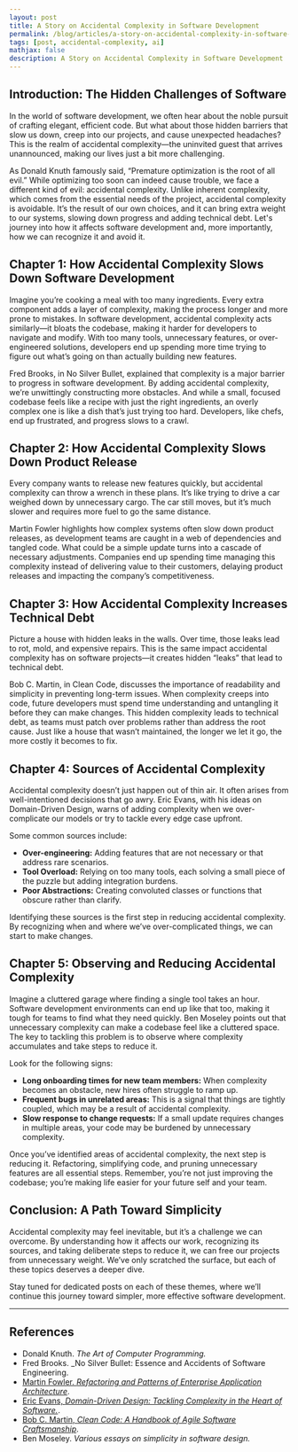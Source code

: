 ```yaml
---
layout: post
title: A Story on Accidental Complexity in Software Development
permalink: /blog/articles/a-story-on-accidental-complexity-in-software-development/
tags: [post, accidental-complexity, ai]
mathjax: false
description: A Story on Accidental Complexity in Software Development
---
```


## Introduction: The Hidden Challenges of Software

In the world of software development, we often hear about the noble pursuit of crafting elegant, efficient code. But what about those hidden barriers that slow us down, creep into our projects, and cause unexpected headaches? This is the realm of accidental complexity—the uninvited guest that arrives unannounced, making our lives just a bit more challenging.

As Donald Knuth famously said, “Premature optimization is the root of all evil.” While optimizing too soon can indeed cause trouble, we face a different kind of evil: accidental complexity. Unlike inherent complexity, which comes from the essential needs of the project, accidental complexity is avoidable. It’s the result of our own choices, and it can bring extra weight to our systems, slowing down progress and adding technical debt. Let's journey into how it affects software development and, more importantly, how we can recognize it and avoid it.

## Chapter 1: How Accidental Complexity Slows Down Software Development

Imagine you’re cooking a meal with too many ingredients. Every extra component adds a layer of complexity, making the process longer and more prone to mistakes. In software development, accidental complexity acts similarly—it bloats the codebase, making it harder for developers to navigate and modify. With too many tools, unnecessary features, or over-engineered solutions, developers end up spending more time trying to figure out what’s going on than actually building new features.

Fred Brooks, in No Silver Bullet, explained that complexity is a major barrier to progress in software development. By adding accidental complexity, we’re unwittingly constructing more obstacles. And while a small, focused codebase feels like a recipe with just the right ingredients, an overly complex one is like a dish that’s just trying too hard. Developers, like chefs, end up frustrated, and progress slows to a crawl.

## Chapter 2: How Accidental Complexity Slows Down Product Release

Every company wants to release new features quickly, but accidental complexity can throw a wrench in these plans. It’s like trying to drive a car weighed down by unnecessary cargo. The car still moves, but it’s much slower and requires more fuel to go the same distance.

Martin Fowler highlights how complex systems often slow down product releases, as development teams are caught in a web of dependencies and tangled code. What could be a simple update turns into a cascade of necessary adjustments. Companies end up spending time managing this complexity instead of delivering value to their customers, delaying product releases and impacting the company’s competitiveness.

## Chapter 3: How Accidental Complexity Increases Technical Debt

Picture a house with hidden leaks in the walls. Over time, those leaks lead to rot, mold, and expensive repairs. This is the same impact accidental complexity has on software projects—it creates hidden “leaks” that lead to technical debt.

Bob C. Martin, in Clean Code, discusses the importance of readability and simplicity in preventing long-term issues. When complexity creeps into code, future developers must spend time understanding and untangling it before they can make changes. This hidden complexity leads to technical debt, as teams must patch over problems rather than address the root cause. Just like a house that wasn’t maintained, the longer we let it go, the more costly it becomes to fix.

## Chapter 4: Sources of Accidental Complexity

Accidental complexity doesn’t just happen out of thin air. It often arises from well-intentioned decisions that go awry. Eric Evans, with his ideas on Domain-Driven Design, warns of adding complexity when we over-complicate our models or try to tackle every edge case upfront.

Some common sources include:

* **Over-engineering:** Adding features that are not necessary or that address rare scenarios.
* **Tool Overload:** Relying on too many tools, each solving a small piece of the puzzle but adding integration burdens.
* **Poor Abstractions:** Creating convoluted classes or functions that obscure rather than clarify.

Identifying these sources is the first step in reducing accidental complexity. By recognizing when and where we’ve over-complicated things, we can start to make changes.

## Chapter 5: Observing and Reducing Accidental Complexity

Imagine a cluttered garage where finding a single tool takes an hour. Software development environments can end up like that too, making it tough for teams to find what they need quickly. Ben Moseley points out that unnecessary complexity can make a codebase feel like a cluttered space. The key to tackling this problem is to observe where complexity accumulates and take steps to reduce it.

Look for the following signs:

* **Long onboarding times for new team members:** When complexity becomes an obstacle, new hires often struggle to ramp up.
* **Frequent bugs in unrelated areas:** This is a signal that things are tightly coupled, which may be a result of accidental complexity.
* **Slow response to change requests:** If a small update requires changes in multiple areas, your code may be burdened by unnecessary complexity.

Once you’ve identified areas of accidental complexity, the next step is reducing it. Refactoring, simplifying code, and pruning unnecessary features are all essential steps. Remember, you’re not just improving the codebase; you’re making life easier for your future self and your team.

## Conclusion: A Path Toward Simplicity

Accidental complexity may feel inevitable, but it’s a challenge we can overcome. By understanding how it affects our work, recognizing its sources, and taking deliberate steps to reduce it, we can free our projects from unnecessary weight. We’ve only scratched the surface, but each of these topics deserves a deeper dive.

Stay tuned for dedicated posts on each of these themes, where we’ll continue this journey toward simpler, more effective software development.

---

## References

* Donald Knuth. _The Art of Computer Programming._
* Fred Brooks. _No Silver Bullet: Essence and Accidents of Software Engineering.
* [Martin Fowler. _Refactoring and Patterns of Enterprise Application Architecture_](https://amzn.to/4fQQ3Qd).
* [Eric Evans, _Domain-Driven Design: Tackling Complexity in the Heart of Software._](https://amzn.to/3OGS8lN).
* [Bob C. Martin, _Clean Code: A Handbook of Agile Software Craftsmanship_](https://amzn.to/4ioMG4w).
* Ben Moseley. _Various essays on simplicity in software design._
